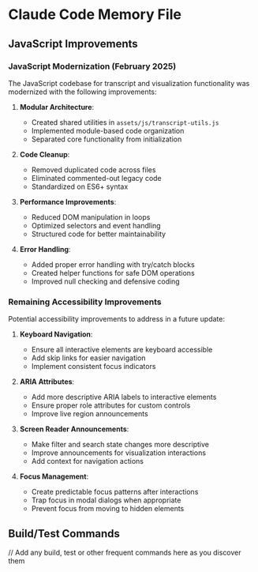 # Claude Code Memory File

## JavaScript Improvements

### JavaScript Modernization (February 2025)

The JavaScript codebase for transcript and visualization functionality was modernized with the following improvements:

1. **Modular Architecture**:
   - Created shared utilities in `assets/js/transcript-utils.js`
   - Implemented module-based code organization
   - Separated core functionality from initialization

2. **Code Cleanup**:
   - Removed duplicated code across files
   - Eliminated commented-out legacy code
   - Standardized on ES6+ syntax

3. **Performance Improvements**:
   - Reduced DOM manipulation in loops
   - Optimized selectors and event handling
   - Structured code for better maintainability

4. **Error Handling**:
   - Added proper error handling with try/catch blocks
   - Created helper functions for safe DOM operations
   - Improved null checking and defensive coding

### Remaining Accessibility Improvements

Potential accessibility improvements to address in a future update:

1. **Keyboard Navigation**:
   - Ensure all interactive elements are keyboard accessible
   - Add skip links for easier navigation
   - Implement consistent focus indicators

2. **ARIA Attributes**:
   - Add more descriptive ARIA labels to interactive elements
   - Ensure proper role attributes for custom controls
   - Improve live region announcements

3. **Screen Reader Announcements**:
   - Make filter and search state changes more descriptive
   - Improve announcements for visualization interactions
   - Add context for navigation actions

4. **Focus Management**:
   - Create predictable focus patterns after interactions
   - Trap focus in modal dialogs when appropriate
   - Prevent focus from moving to hidden elements

## Build/Test Commands

// Add any build, test or other frequent commands here as you discover them